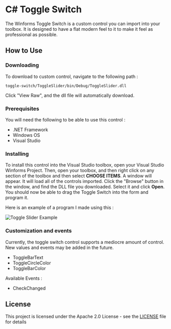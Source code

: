 # C# Toggle Switch

The Winforms Toggle Switch is a custom control you can import into your toolbox. It is designed to have a flat modern feel to it to make it feel as professional as possible.

## How to Use

### Downloading
To download to custom control, navigate to the following path :
```
toggle-switch/ToggleSlider/bin/Debug/ToggleSlider.dll
```
Click "View Raw", and the dll file will automatically download.


### Prerequisites

You will need the following to be able to use this control : 
* .NET Framework 
* Windows OS
* Visual Studio

### Installing
To install this control into the Visual Studio toolbox, open your Visual Studio Winforms Project.
Then, open your toolbox, and then right click on any section of the toolbox and then select **CHOOSE ITEMS**. A window will appear. It will load all of the controls imported. Click the "Browse" button in the window, and find the DLL file you downloaded. Select it and click **Open**. You should now be able to drag the Toggle Switch into the form and program it.

Here is an example of a program I made using this : 

![Toggle Slider Example](http://simpodex.com/ToggleSwitch.gif)


### Customization and events
Currently, the toggle switch control supports a mediocre amount of control. New values and events may be added in the future.
* ToggleBarText
* ToggleCircleColor
* ToggleBarColor

Available Events : 
* CheckChanged

## License

This project is licensed under the Apache 2.0 License - see the [LICENSE](LICENSE) file for details
